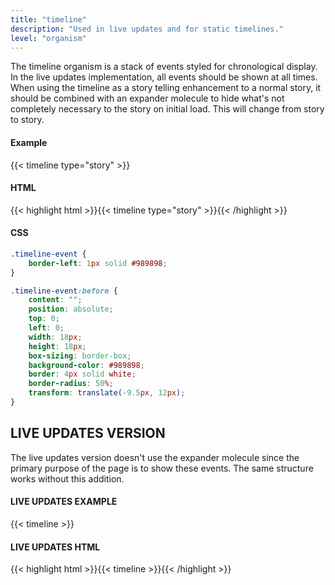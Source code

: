 ```yaml
---
title: "timeline"
description: "Used in live updates and for static timelines."
level: "organism"
---
```


The timeline organism is a stack of events styled for chronological display. In the live updates implementation, all events should be shown at all times. When using the timeline as a story telling enhancement to a normal story, it should be combined with an expander molecule to hide what's not completely necessary to the story on initial load. This will change from story to story.

#### Example
{{< timeline type="story" >}}

#### HTML
{{< highlight html >}}{{< timeline type="story" >}}{{< /highlight >}}

#### CSS
```css
.timeline-event {
	border-left: 1px solid #989898;
}

.timeline-event:before {
	content: "";
	position: absolute;
	top: 0;
	left: 0;
	width: 18px;
	height: 18px;
	box-sizing: border-box;
	background-color: #989898;
	border: 4px solid white;
	border-radius: 50%;
	transform: translate(-9.5px, 12px);
}
```

## LIVE UPDATES VERSION

The live updates version doesn't use the expander molecule since the primary purpose of the page is to show these events. The same structure works without this addition.

#### LIVE UPDATES EXAMPLE
{{< timeline >}}

#### LIVE UPDATES HTML
{{< highlight html >}}{{< timeline >}}{{< /highlight >}}
